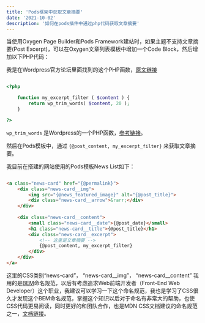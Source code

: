```yaml
---
title: 'Pods框架中获取文章摘要'
date: '2021-10-02'
description: '如何在pods插件中通过php代码获取文章摘要'
---
```



当使用Oxygen Page Builder和Pods Framework建站时，如果主题不支持文章摘要(Post Excerpt)，可以在Oxygen文章列表模板中增加一个Code Block，然后增加以下PHP代码：

我是在Wordpress官方论坛里面找到的这个PHP函数，[原文链接](https://developer.wordpress.org/reference/functions/wp_trim_words/)

```php

<?php

    function my_excerpt_filter ( $content ) {
        return wp_trim_words( $content, 20 );
    }

?>

```
`wp_trim_words` 是Wordpress的一个PHP函数，[参考链接](https://developer.wordpress.org/reference/functions/wp_trim_words/)。

然后在Pods模板中，通过 `{@post_content, my_excerpt_filter}` 来获取文章摘要。

我目前在搭建的网站使用的Pods模板News List如下：

```HTML

<a class="news-card" href="{@permalink}">
    <div class="news-card__img">
        <img src="{@news_featured_image}" alt="{@post_title}">
        <div class="news-card__arrow">&rarr;</div>
    </div>
        
    <div class="news-card__content">
        <small class="news-card__date">{@post_date}</small>
        <h1 class="news-card__title">{@post_title}</h1>
        <div class="news-card__excerpt">
            <!-- 这里是文章摘要 -->
            {@post_content, my_excerpt_filter}
        </div>
    </div>
</a>

```
这里的CSS类别“news-card”， “news-card__img”， “news-card__content” 我用的是[BEM](http://getbem.com/introduction/)命名规范，以后有考虑追求Web前端开发者（Front-End Web Developer）这个职业，我建议可以学习一下这个命名规范，我也是学习了CSS很久才发现这个BEM命名规范，掌握这个知识以后对于命名有非常大的帮助，也使CSS代码更易阅读，同时更好的和团队合作，也是MDN CSS文档建议的命名规范之一，[文档链接](https://developer.mozilla.org/zh-CN/docs/Learn/CSS/Building_blocks/Organizing)。

